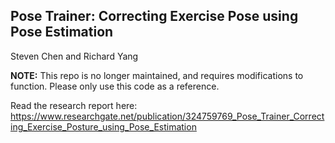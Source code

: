 ## Pose Trainer: Correcting Exercise Pose using Pose Estimation

Steven Chen and Richard Yang

**NOTE:** This repo is no longer maintained, and requires modifications to function. Please only use this code as a reference. 

Read the research report here: https://www.researchgate.net/publication/324759769_Pose_Trainer_Correcting_Exercise_Posture_using_Pose_Estimation


